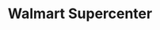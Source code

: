 ---
title: "Walmart Supercenter"
url: /muskegon/walmart-supercenter-henry-street/
shop: Supermarkt
---